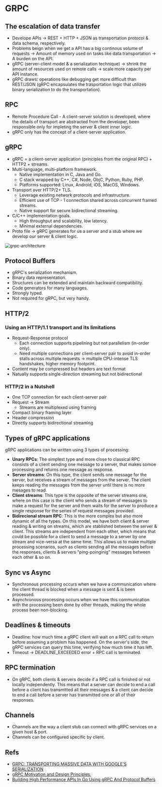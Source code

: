 # GRPC

## The escalation of data transfer

* Develope APIs -> REST + HTTP + JSON as transportation protocol & data schema, respectively.
* Problems beign when we get a API has a big continous volume of requests -> Amount of memory used on tasks like data transportation -> A burden on the API.
* gRPC (server-client model & a serialization technique) -> shrink the amount of resources used on remote calls -> scale more capacity per API instance.
* gRPC draws: operations like debugging get more difficult than REST/JSON (gRPC encapsulates the trasportation logic that utilizes binary serialization to do the transportation).

## RPC

* Remote Procedure Call - A client-server solution is developed, where the details of transport are abstracted from the developer, been responsible only for impleting the server & client inner logic.
* gRPC only has the concept of a client-server application.

## gRPC

* gRPC = a client-server application (principles from the original RPC) + HTTP2 + streams.
* Multi-language, multi-platform framework.
    * Native implementation in C, Java   and   Go.
    * C stack wrapped by C++, C#, Node, ObjC, Python, Ruby, PHP.
    * Platforms supported: Linux, Android, iOS, MacOS, Windows.
* Transport over HTTP/2+ TLS.
    * Leverage existing network protocols   and   infrastructure.
    * Efficient use of TCP - 1 connection shared across concurrent framed streams.
    * Native support for secure bidirectional streaming.
* C/C++ implementation goals.
    * High throughput   and   scalability, low latency.
    * Minimal external dependencies.
* Proto file -> gRPC generates for us a server   and   a stub where we develop our server & client logic.

![grpc-architecture](https://alexandreesl.files.wordpress.com/2017/05/grpc-1.png?w=720)

## Protocol Buffers

* gRPC's serialization mechanism.
* Binary data representation.
* Structures can be extended   and   maintain backward compatibility.
* Code generators for many languages.
* Strongly typed.
* Not required for gRPC, but very handy.

## HTTP/2

### Using an HTTP/1.1 transport   and   its limitations

* Request-Response protocol
    * Each connection supports pipelining but not parallelism (in-order only).
    * Need multiple connections per client-server pair to avoid in-order stalls across multiple requests -> multiple CPU-intense TLS handshakes, higher memory footprint.
* Content may be compressed but headers are text format
* Natually supports single-direction streaming but not bidirectional

### HTTP/2 in a Nutshell

* One TCP connection for each client-server pair
* Request -> Stream
    * Streams are multiplexed using framing
* Compact binary framing layer
* Header compression
* Directly supports bidirectional streaming

## Types of gRPC applications

gRPC applications can be written using 3 types of processing:
* **Unary RPCs**: The simplest type   and   more close to classical RPC consists of a client sending one message to a server, that makes somoe processing   and   returns one message as response.
* **Server streams**: On this type, the client sends one message for the server, but receives a stream of messages from the server. The client keeps reading the messages from the server until there is no more mesages to read.
* **Client streams**: This type is the opposite of the server streams one, where on this case is the client who sends a stream of messages to make a request for the server   and   them waits for the server to produce a single response for the series of request messages provided.
* **Bidirecional stream RPC**: This is the more complex but also more dynamic of all the types. On this model, we have both client & server reading & writing on streams, which are stablished between the server & client. This streams are independent from each other, which means that could be possible for a client to send a message to a server by one stream   and   vice-versa at the same time. This allows us to make multiple processing scenarios, such as clients sending all the messages before the responses, clients & servers "ping-poinginig" messages between each other & so on.

## Sync vs Async

* Synchronous processing occurs when we have a communication where the client thread is blocked when a message is sent & is been processed.
* Asynchronous processing occurs when we have this communication with the processing been done by other threads, making the whole process been non-blocking.

## Deadlines & timeouts

* Deadline: how much time a gRPC client will wait on a RPC call to return before assuming a problem has happened. On the server's side, the gRPC services can query this time, verifying how much time it has left.
* Timeout -> DEADLINE\_EXCEEDED error + RPC call is terminated.

## RPC termination

* On gRPC, both clients & servers decide if a RPC call is finished or not locally independently. This means that a server can decide to end a call before a client has transmitted all their messages & a client can decide to end a call before a server has transmitted one or all of their responses.

## Channels

* Channels are the way a client stub can connect with gRPC services on a given host & port.
* Channels can be configured specific by client.

## Refs

* [GRPC: TRANSPORTING MASSIVE DATA WITH GOOGLE’S SERIALIZATION](https://alexandreesl.com/tag/grpc/)
* [gRPC Motivation and Design Principles.](https://grpc.io/blog/principles)
* [Building High Performance APIs In Go Using gRPC And Protocol Buffers](https://medium.com/@shijuvar/building-high-performance-apis-in-go-using-grpc-and-protocol-buffers-2eda5b80771b)
